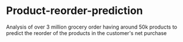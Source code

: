 # Product-reorder-prediction
Analysis of over 3 million grocery order having around 50k products to predict the reorder of the products in the customer's net purchase
